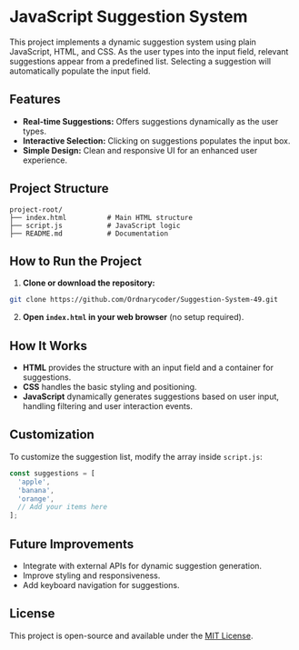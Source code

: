 # JavaScript Suggestion System

This project implements a dynamic suggestion system using plain JavaScript, HTML, and CSS. As the user types into the input field, relevant suggestions appear from a predefined list. Selecting a suggestion will automatically populate the input field.

## Features

- **Real-time Suggestions:** Offers suggestions dynamically as the user types.
- **Interactive Selection:** Clicking on suggestions populates the input box.
- **Simple Design:** Clean and responsive UI for an enhanced user experience.

## Project Structure

```
project-root/
├── index.html          # Main HTML structure
├── script.js           # JavaScript logic
├── README.md           # Documentation
```

## How to Run the Project

1. **Clone or download the repository:**

```bash
git clone https://github.com/Ordnarycoder/Suggestion-System-49.git
```

2. **Open `index.html` in your web browser** (no setup required).

## How It Works

- **HTML** provides the structure with an input field and a container for suggestions.
- **CSS** handles the basic styling and positioning.
- **JavaScript** dynamically generates suggestions based on user input, handling filtering and user interaction events.

## Customization

To customize the suggestion list, modify the array inside `script.js`:

```javascript
const suggestions = [
  'apple',
  'banana',
  'orange',
  // Add your items here
];
```

## Future Improvements

- Integrate with external APIs for dynamic suggestion generation.
- Improve styling and responsiveness.
- Add keyboard navigation for suggestions.

## License

This project is open-source and available under the [MIT License](LICENSE).

